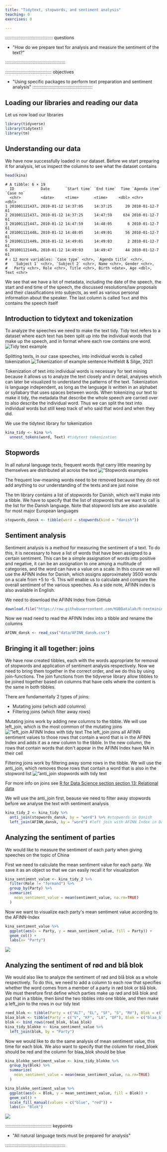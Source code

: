 ```yaml
---
title: "Tidytext, stopwords, and sentiment analysis"
teaching: 0
exercises: 0

---
```


:::::::::::::::::::::::::::::::::::::: questions 

- "How do we prepare text for analysis and measure the sentiment of the text?"

::::::::::::::::::::::::::::::::::::::::::::::::

::::::::::::::::::::::::::::::::::::: objectives

- "Using specific packages to perform text preparation and sentiment analysis"
::::::::::::::::::::::::::::::::::::::::::::::::


## Loading our libraries and reading our data
Let us now load our libraries

```r
library(tidyverse)
library(tidytext)
library(tm)
```




## Understanding our data

We have now successfully loaded in our dataset. Before we start preparing it for analysis, let us inspect the columns to see what the dataset contains

```r
head(kina)
```

```output
# A tibble: 6 × 19
  ID            Date       `Start time` `End time`  Time `Agenda item` `Case no`
  <chr>         <date>     <time>       <time>     <dbl> <chr>             <dbl>
1 201001121437… 2010-01-12 14:37:05     14:37:25      20 2010-01-12-7         61
2 201001121437… 2010-01-12 14:37:25     14:47:59     634 2010-01-12-7         61
3 201001121447… 2010-01-12 14:47:59     14:48:05       6 2010-01-12-7         61
4 201001121448… 2010-01-12 14:48:05     14:49:01      56 2010-01-12-7         61
5 201001121449… 2010-01-12 14:49:01     14:49:03       2 2010-01-12-7         61
6 201001121449… 2010-01-12 14:49:03     14:49:47      44 2010-01-12-7         61
# ℹ 12 more variables: `Case type` <chr>, `Agenda title` <chr>,
#   `Subject 1` <chr>, `Subject 2` <chr>, Name <chr>, Gender <chr>,
#   Party <chr>, Role <chr>, Title <chr>, Birth <date>, Age <dbl>, Text <chr>
```

We see that we have a lot of metadata, including the date of the speech, the start and end time of the speech, the discussed resolutions/law proposals and their classifications into subjects, as well as various personal information about the speaker. The last column is called `Text` and this contains the speech itself

## Introduction to tidytext and tokenization

To analyze the speeches we need to make the text tidy. Tidy text refers to a dataset where each text has been split up into the individual words that make up the speech, and in format where each row contains one word. ![Tidy text example](../fig/Tidy_text.png)

Splitting texts, in our case speeches, into individual words is called tokenization ![Tokenization of example sentence](../fig/Tokenization.png)
Hvitfeldt & Silge, 2021

Tokenization of text into individual words is necessary for text mining because it allows us to analyze the text closely and in detail, analyses which can later be visualized to understand the patterns of the text. Tokenization is language independent, as long as the language is written in an alphabet or syllabary that uses spaces between words. When tokenizing our text to make it tidy, the metadata that describe the whole speech are carried over to also describe the individual word. Thus we can split the text into individual words but still keep track of who said that word and when they did.

We use the tidytext library for tokenization



```r
kina_tidy <- kina %>% 
  unnest_tokens(word, Text) #tidytext tokenization
```


## Stopwords
In all natural language texts, frequent words that carry little meaning by themselves are distributed all across the text ![”Stopwords examples](../fig/Stopwords.png)

The frequent low-meaning words need to be removed because they do not add anything to our understanding of the texts and are just noise

The tm library contains a list of stopwords for Danish, which we'll make into a tibble. We have to specify that the list of stopwords that we want to call is the list for the Danish language. Note that stopword lists are also available for most major European languages


```r
stopwords_dansk <- tibble(word = stopwords(kind = "danish"))
```


## Sentiment analysis
Sentiment analysis is a method for measuring the sentiment of a text. To do this, it is necessary to have a list of words that have been assigned to a certain sentiment. This can be a simple assignation of words into positive and negative, it can be an assignation to one among a multitude of categories, and the word can have a value on a scale. In this course we will use the AFINN index for Danish, which assigns approximately 3500 words on a scale from +5 to -5. This will enable us to calculate and compare the overall sentiment of the various speeches. As a side note, AFINN index is also available in English. 

We need to download the AFINN Index from GitHub


```r
download.file("https://raw.githubusercontent.com/KUBDatalab/R-textmining/main/data/AFINN_dansk.csv", "data/AFINN_dansk.csv", mode = "wb")
```

Now we read need to read the AFINN Index into a tibble and rename the columns





```r
AFINN_dansk <- read_csv("data/AFINN_dansk.csv")
```

## Bringing it all together: joins
We have now created tibbles, each with the words appropriate for removal of stopwords and application of sentiment analysis respectively. Now we need to bring them together in the correct order, and we do this by using join-functions. The join functions from the tidyverse library allow tibbles to be joined together based on columns that have cells where the content is the same in both tibbles.

There are fundamentally 2 types of joins:
* Mutating joins (which add columns)
* Filtering joins (which filter away rows)

Mutating joins work by adding new columns to the tibble. We will use left_join, which is the most common of the mutating joins
![”left_join AFINN Index with tidy text](../fig/Venn_left_join.jpg)
The left_join joins all AFINN sentiment values to those rows that contain a word that is in the AFINN Index and adds it as a new column to the tibble. In the new column, the rows that contain words that don't appear in the AFINN Index have NA in their cell

Filtering joins work by filtering away some rows in the tibble. We will use the anti_join, which removes those rows that contain a word that is also in the stopword list
![”anti_join stopwords with tidy text](../fig/Venn_anti_join.jpg)

For more info on joins see [R for Data Science section section 13: Relational data](https://r4ds.had.co.nz/relational-data.html)

We will use the anti_join first, beause we need to filter away stopwords before we analyse the text with sentiment analysis


```r
kina_tidy_2 <- kina_tidy %>% 
  anti_join(stopwords_dansk, by = "word") %>% #stopwords in Danish
  left_join(AFINN_dansk, by = "word") #left join with AFINN Index in Danish
```

## Analyzing the sentiment of parties
We would like to measure the sentiment of each party when giving speeches on the topic of China

First we need to calculate the mean sentiment value for each party. We save it as an object so that we can easily recall it for visualization


```r
kina_sentiment_value <- kina_tidy_2 %>% 
  filter(Role != "formand") %>% 
  group_by(Party) %>% 
  summarize(
    mean_sentiment_value = mean(sentiment_value, na.rm=TRUE)
  )
```

Now we want to visualize each party's mean sentiment value according to the AFINN-Index


```r
kina_sentiment_value %>% 
  ggplot(aes(x = Party, y = mean_sentiment_value, fill = Party)) + 
  geom_col() +
  labs(x= "Party")
```

<img src="fig/02-Text_mining_with-rendered-unnamed-chunk-11-1.png" style="display: block; margin: auto;" />

## Analyzing the sentiment of rød and blå blok
We would also like to analyze the sentiment of rød and blå blok as a whole respectively. To do this, we need to add a column to each row that specifies whether the word comes from a member of a party in rød blok or blå blok. We must therefore first define which parties make up rød and blå blok and put that in a tibble, then bind the two tibbles into one tibble, and then make a left_join to the rows in our tidy text


```r
roed_blok <- tibble(Party = c("ALT", "EL", "SF", "S", "RV"), Blok = c("roed_blok"))
blaa_blok <- tibble(Party = c("V", "KF", "LA", "DF"), Blok = c("blaa_blok"))
blok <- bind_rows(roed_blok, blaa_blok)
kina_tidy_blokke <- kina_sentiment_value %>% 
  left_join(blok, by = "Party")
```

Now we would like to do the same analysis of mean sentiment value, this time for each blok. We also want to specify that the column for roed_bloek should be red and the column for blaa_blok should be blue


```r
kina_blokke_sentiment_value <- kina_tidy_blokke %>% 
  group_by(Blok) %>% 
  summarize(
    mean_sentiment_value = mean(mean_sentiment_value, na.rm=TRUE)
  )
```



```r
kina_blokke_sentiment_value %>% 
  ggplot(aes(x = Blok, y = mean_sentiment_value, fill = Blok)) + 
  geom_col() +
  scale_fill_manual(values = c("blue", "red")) +
  labs(x= "Blok")
```

<img src="fig/02-Text_mining_with-rendered-unnamed-chunk-14-1.png" style="display: block; margin: auto;" />

::::::::::::::::::::::::::::::::::::: keypoints 

- "All natural language texts must be prepared for analysis"

::::::::::::::::::::::::::::::::::::::::::::::::
